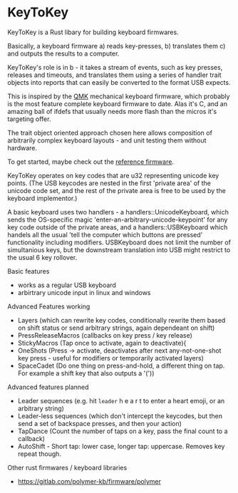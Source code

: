 # KeyToKey

KeyToKey is a Rust libary for building keyboard firmwares.

Basically, a keyboard firmware 
  a) reads key-presses, 
  b) translates them
  c) and outputs the results to a computer.

KeyToKey's role is in b - it takes a stream of events,
such as key presses, releases and timeouts, and translates
them using a series of handler trait objects into reports
that can easily be converted to the format USB expects.

This is inspired by the [QMK](https://github.com/qmk/qmk_firmware)
mechanical keyboard firmware, which probably is the most feature complete
keyboard firmware to date. Alas it's C, and an amazing ball of ifdefs that
usually needs more flash than the micros it's targeting offer.

The trait object oriented approach chosen here allows composition
of arbitrarily complex keyboard layouts - and unit testing them without hardware.

To get started, maybe check out the [reference firmware](https://github.com/TyberiusPrime/stm32f103_k2k).

KeyToKey operates on key codes that are u32 representing unicode key points.
(The USB keycodes are nested in the first 'private area' of the unicode code set,
and the rest of the private area is free to be used by the keyboard implementor.)

A basic keyboard uses two handlers - a handlers::UnicodeKeyboard, which sends
the OS-specific magic 'enter-an-arbitrary-unicode-keypoint' for any key code outside
of the private areas, and a handlers::USBKeyboard which handels all the usual
'tell the computer which buttons are pressed' functionality including modifiers. 
USBKeyboard does not limit the number of simultanious keys, but the downstream translation into USB might restrict
to the usual 6 key rollover.


Basic features
 * works as a regular USB keyboard
 * arbirtrary unicode input in linux and windows

Advanced Features working
 * Layers (which can rewrite key codes, conditionally rewrite them based on shift status or send arbitrary strings, again dependeant on shift)
 * PressReleaseMacros (callbacks on key press / key release)
 * StickyMacros (Tap once to activate, again to deactivate){
 * OneShots (Press -> activate, deactivates after next any-not-one-shot key press - useful for modifiers or temporarily activated layers)
 * SpaceCadet (Do one thing on press-and-hold, a different thing on tap. For example a shift key that also outputs a '('))

 Advanced features planned
  * Leader sequences (e.g. hit `leader` h e a r t to enter a heart emoji, or an arbitrary string)
  * Leader-less sequences (which don't intercept the keycodes, but then send a set of backspace presses, and then your action)
  * TapDance (Count the number of taps on a key, pass the final count to a callback)
  * AutoShift - Short tap: lower case, longer tap: uppercase. Removes key repeat though.



Other rust firmwares / keyboard libraries

* https://gitlab.com/polymer-kb/firmware/polymer